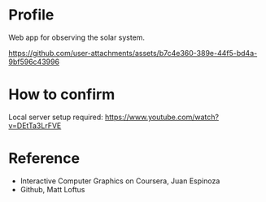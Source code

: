 # Profile
Web app for observing the solar system.

https://github.com/user-attachments/assets/b7c4e360-389e-44f5-bd4a-9bf596c43996

# How to confirm
Local server setup required: https://www.youtube.com/watch?v=DEtTa3LrFVE

# Reference
- Interactive Computer Graphics on Coursera, Juan Espinoza
- Github, Matt Loftus
